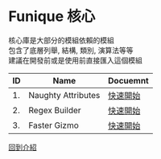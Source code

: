 # Funique 核心


核心庫是大部分的模組依賴的模組\
包含了底層列舉, 結構, 類別, 演算法等等\
建議在開發前或是使用前直接匯入這個模組


| ID  | Name               | Docuemnt                                                    |
| --- | ------------------ | ----------------------------------------------------------- |
| 1.  | Naughty Attributes | [快速開始](https://github.com/dbrizov/NaughtyAttributes) |
| 2.  | Regex Builder      | [快速開始](https://github.com/karl-/unity-regex-builder) |
| 3.  | Faster Gizmo       | [快速開始](https://github.com/sverdegd/FastGizmosUnity)  |

[回到介紹](./intro.md)

